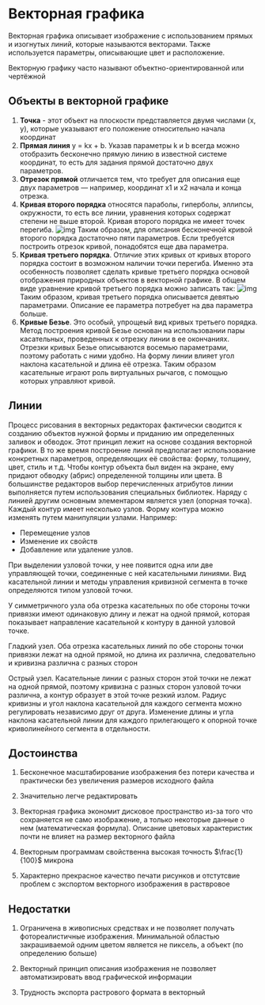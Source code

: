 # Векторная графика

Векторная графика описывает изображение с использованием прямых и изогнутых линий, которые называются векторами. Также используется параметры, описывающие цвет и расположение.

Векторную графику часто называют объектно-ориентированной или чертёжной

## Объекты в векторной графике

1. **Точка** - этот объект на плоскости представляется двумя числами (x, y), которые указывают его положение относительно начала координат
2. **Прямая линия** y = kx + b. Указав параметры k и b всегда можно отобразить бесконечно прямую линию в известной системе координат, то есть для задания прямой достаточно двух параметров.
3. **Отрезок прямой** отличается тем, что требует для описания еще двух параметров — например, координат x1 и x2 начала и конца отрезка.
4. **Кривая второго порядка** относятся параболы, гиперболы, эллипсы, окружности, то есть все линии, уравнения которых содержат степени не выше второй. Кривая второго порядка не имеет точек перегиба.
![img](https://sun9-64.userapi.com/impg/1MFpyEgQDohg1UxoTUfpe1t4ooH3yYew1qwm3w/_lTeEQN7eNw.jpg?size=363x44&quality=96&sign=62076a2c70d61c465b7b1e8381f55c25&type=album)
Таким образом, для описания бесконечной кривой второго порядка достаточно пяти параметров. Если требуется построить отрезок кривой, понадобятся еще два параметра.
5. **Кривая третьего порядка**. Отличие этих кривых от кривых второго порядка состоит в возможном наличии точки перегиба. Именно эта особенность позволяет сделать кривые третьего порядка основой отображения природных объектов в векторной графике. В общем виде уравнение кривой третьего порядка можно записать так: ![img](https://sun9-81.userapi.com/impg/hVZIox4b1tpn7TqQ1z45f-m46WFiZid1IqvBAA/HUv8YwsReQg.jpg?size=656x48&quality=96&sign=9d42b9d1a31d2094eb6c5a609de00d30&type=album) Таким образом, кривая третьего порядка описывается девятью параметрами. Описание ее параметра потребует на два параметра больше.
6. **Кривые Безье**. Это особый, упрощеый вид кривых третьего порядка. Метод построения кривой Безье основан на использовании пары касательных, проведенных к отрезку линии в ее окончаниях. Отрезки кривых Безье описываются восемью параметрами, поэтому работать с ними удобно. На форму линии влияет угол наклона касательной и длина её отрезка. Таким образом касательные играют роль виртуальных рычагов, с помощью которых управляют кривой.

## Линии

Процесс рисования в векторных редакторах фактически сводится к созданию объектов нужной формы и приданию им определенных заливок и обводок. Этот принцип лежит на основе создания векторной графики. В то же время построение линий предполагает использование конкретных параметров, определяющих её свойства: форму, толщину, цвет, стиль и т.д. Чтобы контур объекта был виден на экране, ему придают обводку (абрис) определенной толщины или цвета. В большинстве редакторов выбор перечисленных атрибутов линии выполняется путем использования специальных библиотек. Наряду с линией другим основным элементаром является узел (опорная точка). Каждый контур имеет несколько узлов. Форму контура можно изменять путем манипуляции узлами. Например:
- Перемещение узлов
- Изменение их свойств
- Добавление или удаление узлов.

При выделении узловой точки, у нее появится одна или две управляющей точки, соединенные с ней касательными линиями. Вид касательной линии и методы управления кривизной сегмента в точке определяются типом узловой точки.

У симметричного узла оба отрезка касательных по обе стороны точки привязки имеют одинаковую длину и лежат на одной прямой, которая показывает направ­ление касательной к контуру в данной узловой точке. 

Гладкий узел. Оба отрезка касательных линий по обе стороны точки при­вязки лежат на одной прямой, но длина их различна, следовательно и кривизна различна с разных сторон

Острый узел. Касательные линии с разных сторон этой точки не лежат на одной прямой, поэтому кривизна с разных сторон узловой точки различна, а контур образует в этой точке резкий излом. Радиус кривизны и угол наклона каса­тельной для каждого сегмента можно регулировать независимо друг от друга. Изменение длины и угла наклона касательной линии для каждого прилегающего к опорной точке криволинейного сегмента в отдельности.

## Достоинства

1. Бесконечное масштабирование изображения без потери качества и практически без увеличения размеров исходного файла

2. Значительно легче редактировать

3. Векторная графика экономит дисковое пространство из-за того что сохраняется не само изображение, а только некоторые данные о нем (математическая формула). Описание цветовых характеристик почти не влияет на размер векторного файла

4. Векторным программам свойственна высокая точность $\frac{1}{100}$ микрона

5. Характерно прекрасное качество печати рисунков и отстутсвие проблем с экспортом векторного изображения в раствровое

## Недостатки

1. Ограничена в живописных средствах и не позволяет получать фотореалистичные изображения. Минимальной областью закрашиваемой одним цветом является не пиксель, а объект (по определению больше)

2. Векторный принцип описания изображения не позволяет автоматизировать ввод графической информации

3. Трудность экспорта растрового формата в векторный